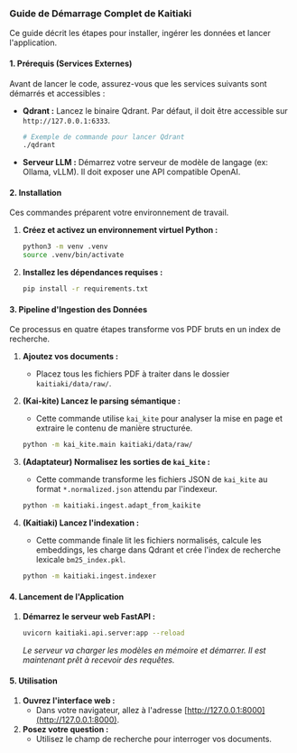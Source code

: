 ### **Guide de Démarrage Complet de Kaitiaki**

Ce guide décrit les étapes pour installer, ingérer les données et lancer l'application.

#### **1. Prérequis (Services Externes)**

Avant de lancer le code, assurez-vous que les services suivants sont démarrés et accessibles :

  * **Qdrant :** Lancez le binaire Qdrant. Par défaut, il doit être accessible sur `http://127.0.0.1:6333`.
    ```bash
    # Exemple de commande pour lancer Qdrant
    ./qdrant
    ```
  * **Serveur LLM :** Démarrez votre serveur de modèle de langage (ex: Ollama, vLLM). Il doit exposer une API compatible OpenAI.

#### **2. Installation**

Ces commandes préparent votre environnement de travail.

1.  **Créez et activez un environnement virtuel Python :**
    ```bash
    python3 -m venv .venv
    source .venv/bin/activate
    ```
2.  **Installez les dépendances requises :**
    ```bash
    pip install -r requirements.txt
    ```

#### **3. Pipeline d'Ingestion des Données**

Ce processus en quatre étapes transforme vos PDF bruts en un index de recherche.

1.  **Ajoutez vos documents :**

      * Placez tous les fichiers PDF à traiter dans le dossier `kaitiaki/data/raw/`.

2.  **(Kai-kite) Lancez le parsing sémantique :**

      * Cette commande utilise `kai_kite` pour analyser la mise en page et extraire le contenu de manière structurée.

    <!-- end list -->

    ```bash
    python -m kai_kite.main kaitiaki/data/raw/
    ```

3.  **(Adaptateur) Normalisez les sorties de `kai_kite` :**

      * Cette commande transforme les fichiers JSON de `kai_kite` au format `*.normalized.json` attendu par l'indexeur.

    <!-- end list -->

    ```bash
    python -m kaitiaki.ingest.adapt_from_kaikite
    ```

4.  **(Kaitiaki) Lancez l'indexation :**

      * Cette commande finale lit les fichiers normalisés, calcule les embeddings, les charge dans Qdrant et crée l'index de recherche lexicale `bm25_index.pkl`.

    <!-- end list -->

    ```bash
    python -m kaitiaki.ingest.indexer
    ```

#### **4. Lancement de l'Application**

1.  **Démarrez le serveur web FastAPI :**
    ```bash
    uvicorn kaitiaki.api.server:app --reload
    ```
    *Le serveur va charger les modèles en mémoire et démarrer. Il est maintenant prêt à recevoir des requêtes.*

#### **5. Utilisation**

1.  **Ouvrez l'interface web :**
      * Dans votre navigateur, allez à l'adresse [http://127.0.0.1:8000](http://127.0.0.1:8000).
2.  **Posez votre question :**
      * Utilisez le champ de recherche pour interroger vos documents.

